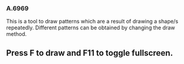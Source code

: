 ### A.6969
This is a tool to draw patterns which are a result of drawing a shape/s repeatedly. Different patterns can be obtained by changing the draw method.
## Press F to draw and F11 to toggle fullscreen.
